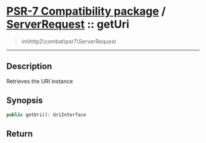 # [PSR-7 Compatibility package](combat.md) / [ServerRequest](combat-ServerRequest.md) :: getUri
 > im\http2\combat\psr7\ServerRequest
____

## Description
Retrieves the URI instance

## Synopsis
```php
public getUri(): UriInterface
```

## Return

